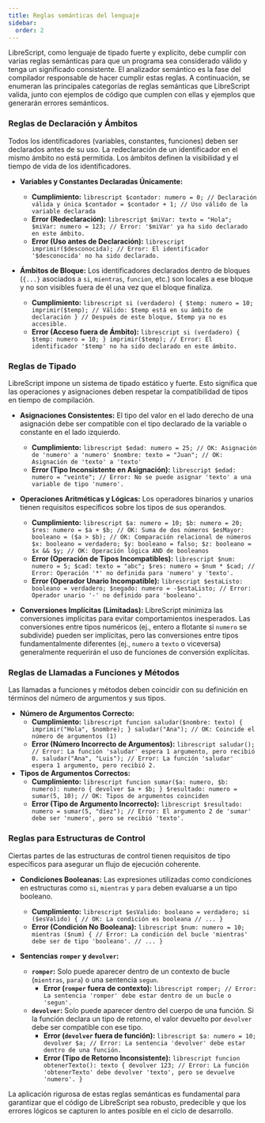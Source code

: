 ```yaml
---
title: Reglas semánticas del lenguaje 
sidebar:
  order: 2
---
```

LibreScript, como lenguaje de tipado fuerte y explícito, debe cumplir con varias reglas semánticas para que un programa sea considerado válido y tenga un significado consistente. El analizador semántico es la fase del compilador responsable de hacer cumplir estas reglas. A continuación, se enumeran las principales categorías de reglas semánticas que LibreScript valida, junto con ejemplos de código que cumplen con ellas y ejemplos que generarán errores semánticos.

### Reglas de Declaración y Ámbitos

Todos los identificadores (variables, constantes, funciones) deben ser declarados antes de su uso. La redeclaración de un identificador en el mismo ámbito no está permitida. Los ámbitos definen la visibilidad y el tiempo de vida de los identificadores.

* **Variables y Constantes Declaradas Únicamente:**
  * **Cumplimiento:**
        ```librescript
        $contador: numero = 0; // Declaración válida y única
        $contador = $contador + 1; // Uso válido de la variable declarada
        ```
  * **Error (Redeclaración):**
        ```librescript
        $miVar: texto = "Hola";
        $miVar: numero = 123; // Error: '$miVar' ya ha sido declarado en este ámbito.
        ```
  * **Error (Uso antes de Declaración):**
        ```librescript
        imprimir($desconocida); // Error: El identificador '$desconocida' no ha sido declarado.
        ```

* **Ámbitos de Bloque:** Los identificadores declarados dentro de bloques (`{...}` asociados a `si`, `mientras`, `funcion`, etc.) son locales a ese bloque y no son visibles fuera de él una vez que el bloque finaliza.
  * **Cumplimiento:**
        ```librescript
        si (verdadero) {
            $temp: numero = 10;
            imprimir($temp); // Válido: $temp está en su ámbito de declaración
        }
        // Después de este bloque, $temp ya no es accesible.
        ```
  * **Error (Acceso fuera de Ámbito):**
        ```librescript
        si (verdadero) {
            $temp: numero = 10;
        }
        imprimir($temp); // Error: El identificador '$temp' no ha sido declarado en este ámbito.
        ```

### Reglas de Tipado

LibreScript impone un sistema de tipado estático y fuerte. Esto significa que las operaciones y asignaciones deben respetar la compatibilidad de tipos en tiempo de compilación.

* **Asignaciones Consistentes:** El tipo del valor en el lado derecho de una asignación debe ser compatible con el tipo declarado de la variable o constante en el lado izquierdo.
  * **Cumplimiento:**
        ```librescript
        $edad: numero = 25; // OK: Asignación de 'numero' a 'numero'
        $nombre: texto = "Juan"; // OK: Asignación de 'texto' a 'texto'
        ```
  * **Error (Tipo Inconsistente en Asignación):**
        ```librescript
        $edad: numero = "veinte"; // Error: No se puede asignar 'texto' a una variable de tipo 'numero'.
        ```

* **Operaciones Aritméticas y Lógicas:** Los operadores binarios y unarios tienen requisitos específicos sobre los tipos de sus operandos.
  * **Cumplimiento:**
        ```librescript
        $a: numero = 10;
        $b: numero = 20;
        $res: numero = $a + $b; // OK: Suma de dos números
        $esMayor: booleano = ($a > $b); // OK: Comparación relacional de números
        $x: booleano = verdadero;
        $y: booleano = falso;
        $z: booleano = $x && $y; // OK: Operación lógica AND de booleanos
        ```
  * **Error (Operación de Tipos Incompatibles):**
        ```librescript
        $num: numero = 5;
        $cad: texto = "abc";
        $res: numero = $num * $cad; // Error: Operación '*' no definida para 'numero' y 'texto'.
        ```
  * **Error (Operador Unario Incompatible):**
        ```librescript
        $estaListo: booleano = verdadero;
        $negado: numero = -$estaListo; // Error: Operador unario '-' no definido para 'booleano'.
        ```

* **Conversiones Implícitas (Limitadas):** LibreScript minimiza las conversiones implícitas para evitar comportamientos inesperados. Las conversiones entre tipos numéricos (ej., entero a flotante si `numero` se subdivide) pueden ser implícitas, pero las conversiones entre tipos fundamentalmente diferentes (ej., `numero` a `texto` o viceversa) generalmente requerirán el uso de funciones de conversión explícitas.

### Reglas de Llamadas a Funciones y Métodos

Las llamadas a funciones y métodos deben coincidir con su definición en términos del número de argumentos y sus tipos.

* **Número de Argumentos Correcto:**
  * **Cumplimiento:**
        ```librescript
        funcion saludar($nombre: texto) { imprimir("Hola", $nombre); }
        saludar("Ana"); // OK: Coincide el número de argumentos (1)
        ```
  * **Error (Número Incorrecto de Argumentos):**
        ```librescript
        saludar(); // Error: La función 'saludar' espera 1 argumento, pero recibió 0.
        saludar("Ana", "Luis"); // Error: La función 'saludar' espera 1 argumento, pero recibió 2.
        ```
* **Tipos de Argumentos Correctos:**
  * **Cumplimiento:**
        ```librescript
        funcion sumar($a: numero, $b: numero): numero { devolver $a + $b; }
        $resultado: numero = sumar(5, 10); // OK: Tipos de argumentos coinciden
        ```
  * **Error (Tipo de Argumento Incorrecto):**
        ```librescript
        $resultado: numero = sumar(5, "diez"); // Error: El argumento 2 de 'sumar' debe ser 'numero', pero se recibió 'texto'.
        ```

### Reglas para Estructuras de Control

Ciertas partes de las estructuras de control tienen requisitos de tipo específicos para asegurar un flujo de ejecución coherente.

* **Condiciones Booleanas:** Las expresiones utilizadas como condiciones en estructuras como `si`, `mientras` y `para` deben evaluarse a un tipo booleano.
  * **Cumplimiento:**
        ```librescript
        $esValido: booleano = verdadero;
        si ($esValido) { // OK: La condición es booleana
            // ...
        }
        ```
  * **Error (Condición No Booleana):**
        ```librescript
        $num: numero = 10;
        mientras ($num) { // Error: La condición del bucle 'mientras' debe ser de tipo 'booleano'.
            // ...
        }
        ```

* **Sentencias `romper` y `devolver`:**
  * **`romper`:** Solo puede aparecer dentro de un contexto de bucle (`mientras`, `para`) o una sentencia `segun`.
    * **Error (`romper` fuera de contexto):**
            ```librescript
            romper; // Error: La sentencia 'romper' debe estar dentro de un bucle o 'segun'.
            ```
  * **`devolver`:** Solo puede aparecer dentro del cuerpo de una función. Si la función declara un tipo de retorno, el valor devuelto por `devolver` debe ser compatible con ese tipo.
    * **Error (`devolver` fuera de función):**
            ```librescript
            $a: numero = 10;
            devolver $a; // Error: La sentencia 'devolver' debe estar dentro de una función.
            ```
    * **Error (Tipo de Retorno Inconsistente):**
            ```librescript
            funcion obtenerTexto(): texto {
                devolver 123; // Error: La función 'obtenerTexto' debe devolver 'texto', pero se devuelve 'numero'.
            }
            ```

La aplicación rigurosa de estas reglas semánticas es fundamental para garantizar que el código de LibreScript sea robusto, predecible y que los errores lógicos se capturen lo antes posible en el ciclo de desarrollo.
